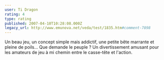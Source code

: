 ```yaml
---
user: Ti Dragon
rating: 4
type: rating
published: 2007-04-10T10:28:08.000Z
legacy_url: http://www.emunova.net/veda/test/1835.htm#comment-7898
---
```

Un beau jeu, un concept simple mais addictif, une petite bête marrante et pleine de poils... Que demande le peuple ? Un divertissement amusant pour les amateurs de jeu à mi chemin entre le casse-tête et l'action.